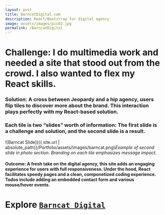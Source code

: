 ```yaml
---
layout: post
title: BarncatDigital.com
description: React/Bootstrap for digital agency
image: assets/images/pic02.jpg
permalink: /BarncatDigital
---
```


# Challenge: I do multimedia work and needed a site that stood out from the crowd. I also wanted to flex my React skills. #

        
### Solution: A cross between Jeopardy and a hip agency, users flip tiles to discover more about the brand. This interaction plays perfectly with my React-based solution. ###
### Each tile is two “slides” worth of information: The first slide is a challenge and solution, and the second slide is a result. ###
![Barncat Slide]({{ site.url | absolute_path}}/Portfolio/assets/images/barncat.png)_Example of second slide in photo section.  Branding on each tile emphasizes message impact._

#### Outcome: A fresh take on the digital agency, this site adds an engaging experience for users with full responsiveness. Under the hood, React facilitates speedy pages and a clean, componetized coding experience. Todos include adding an embedded contact form and various mouse/hover events. ####


# Explore [`Barncat Digital`](https://realtoughcandy.github.io/DigitalAgency-Created-with-React/) #
